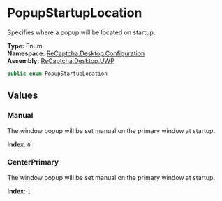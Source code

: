 # PopupStartupLocation
Specifies where a popup will be located on startup.

**Type:** Enum
<br />
**Namespace:** [ReCaptcha.Desktop.Configuration](/ReCaptcha.Desktop/reference/recaptcha.desktop.uwp/configuration/)
<br />
**Assembly:** [ReCaptcha.Desktop.UWP](/ReCaptcha.Desktop/reference/recaptcha.desktop.uwp/)

```cs
public enum PopupStartupLocation
```

## Values

### Manual
The window popup will be set manual on the primary window at startup.

**Index**: `0`

### CenterPrimary
The window popup will be set manual on the primary window at startup.

**Index**: `1`